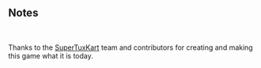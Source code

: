 ## Notes
<br/>

Thanks to the [SuperTuxKart](https://github.com/supertuxkart/stk-code) team and contributors for creating and making this game what it is today.
<br/>

